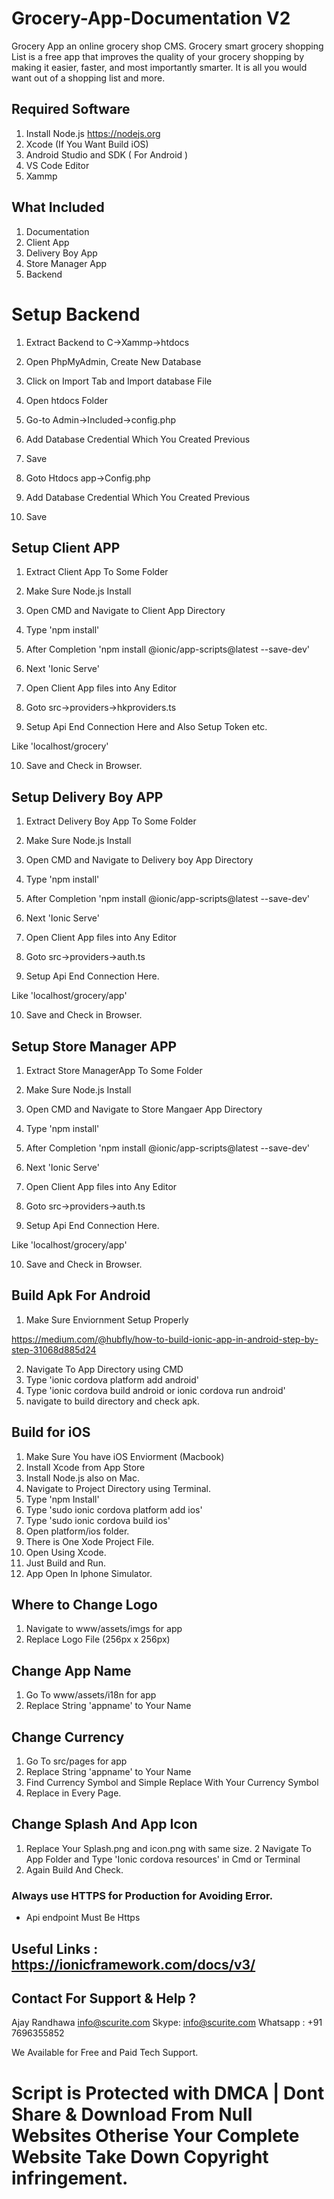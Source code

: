 # Grocery-App-Documentation V2
Grocery App an online grocery shop CMS. Grocery smart grocery shopping List is a free app that improves the quality of your grocery shopping by making it easier, faster, and most importantly smarter. It is all you would want out of a shopping list and more.  

## Required Software

1. Install Node.js https://nodejs.org
2. Xcode (If You Want Build iOS)
3. Android Studio and SDK ( For Android )
4. VS Code Editor
5. Xammp

## What Included 

1. Documentation
2. Client App
3. Delivery Boy App
3. Store Manager App
4. Backend

# Setup Backend

1. Extract Backend to C->Xammp->htdocs
2. Open PhpMyAdmin, Create New Database
3. Click on Import Tab and Import database File
4. Open htdocs Folder 
5. Go-to Admin->Included->config.php
6. Add Database Credential Which You Created Previous
7. Save

8. Goto Htdocs app->Config.php
9. Add Database Credential Which You Created Previous
10. Save

## Setup Client APP 

1. Extract Client App To Some Folder
2. Make Sure Node.js Install
3. Open CMD and Navigate to Client App Directory
4. Type 'npm install'
5. After Completion 'npm install @ionic/app-scripts@latest --save-dev'
6. Next 'Ionic Serve'

7. Open Client App files into Any Editor
8. Goto src->providers->hkproviders.ts
9. Setup Api End Connection Here and Also Setup Token etc.

Like 'localhost/grocery'

10. Save and Check in Browser.

## Setup Delivery Boy APP 

1. Extract Delivery Boy App To Some Folder
2. Make Sure Node.js Install
3. Open CMD and Navigate to Delivery boy App Directory
4. Type 'npm install'
5. After Completion 'npm install @ionic/app-scripts@latest --save-dev'
6. Next 'Ionic Serve'

7. Open Client App files into Any Editor
8. Goto src->providers->auth.ts
9. Setup Api End Connection Here.

Like 'localhost/grocery/app'

10. Save and Check in Browser.

## Setup Store Manager APP 

1. Extract Store ManagerApp To Some Folder
2. Make Sure Node.js Install
3. Open CMD and Navigate to Store Mangaer App Directory
4. Type 'npm install'
5. After Completion 'npm install @ionic/app-scripts@latest --save-dev'
6. Next 'Ionic Serve'

7. Open Client App files into Any Editor
8. Goto src->providers->auth.ts
9. Setup Api End Connection Here.

Like 'localhost/grocery/app'

10. Save and Check in Browser.

## Build Apk For Android

1. Make Sure Enviornment Setup Properly

https://medium.com/@hubfly/how-to-build-ionic-app-in-android-step-by-step-31068d885d24

2. Navigate To App Directory using CMD
3. Type 'ionic cordova platform add android'
4. Type 'ionic cordova build android or ionic cordova run android'
5. navigate to build directory and check apk.

## Build for iOS

1. Make Sure You have iOS Enviorment (Macbook)
2. Install Xcode from App Store
3. Install Node.js also on Mac.
4. Navigate to Project Directory using Terminal.
5. Type 'npm Install'
6. Type 'sudo ionic cordova platform add ios'
7. Type 'sudo ionic cordova build ios'
8. Open platform/ios folder.
9. There is One Xode Project File.
10. Open Using Xcode.
11. Just Build and Run.
12. App Open In Iphone Simulator.


## Where to Change Logo

1. Navigate to www/assets/imgs for app
2. Replace Logo File (256px x 256px)

## Change App Name

1. Go To www/assets/i18n for app
2. Replace String 'appname' to Your Name

## Change Currency

1. Go To src/pages for app
2. Replace String 'appname' to Your Name
3. Find Currency Symbol and Simple Replace With Your Currency Symbol
4. Replace in Every Page.


## Change Splash And App Icon

1. Replace Your Splash.png and icon.png with same size.
2  Navigate To App Folder and Type 'Ionic cordova resources' in Cmd or Terminal
3. Again Build And Check.

### Always use HTTPS for Production for Avoiding Error.

- Api endpoint Must Be Https

## Useful Links : https://ionicframework.com/docs/v3/


## Contact For Support & Help ?

Ajay Randhawa
info@scurite.com
Skype: info@scurite.com
Whatsapp : +91 7696355852

We Available for Free and Paid Tech Support.

# Script is Protected with DMCA | Dont Share & Download From Null Websites Otherise Your Complete Website Take Down Copyright infringement.









